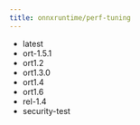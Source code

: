 ```yaml
---
title: onnxruntime/perf-tuning
---
```

- latest
- ort-1.5.1
- ort1.2
- ort1.3.0
- ort1.4
- ort1.6
- rel-1.4
- security-test
